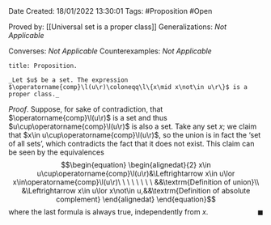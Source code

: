 <br />
<br />

Date Created: 18/01/2022 13:30:01
Tags: #Proposition #Open

Proved by: [[Universal set is a proper class]]
Generalizations: _Not Applicable_

Converses: _Not Applicable_
Counterexamples: _Not Applicable_

``` ad-Proposition
title: Proposition.

_Let $u$ be a set. The expression $\operatorname{comp}\l(u\r)\coloneqq\l\{x\mid x\not\in u\r\}$ is a proper class._

```

_Proof_. Suppose, for sake of contradiction, that $\operatorname{comp}\l(u\r)$ is a set and thus $u\cup\operatorname{comp}\l(u\r)$ is also a set. Take any set $x$; we claim that $x\in u\cup\operatorname{comp}\l(u\r)$, so the union is in fact the $\textrm{`}$set of all sets$\textrm{'}$, which contradicts the fact that it does not exist. This claim can be seen by the equivalences
$$\begin{equation}
    \begin{alignedat}{2}
        x\in u\cup\operatorname{comp}\l(u\r)&\Leftrightarrow x\in u\lor x\in\operatorname{comp}\l(u\r)\ \ \ \ \ \ \ \ &&\textrm{Definition of union}\\
        &\Leftrightarrow x\in u\lor x\not\in u,&&\textrm{Definition of absolute complement}
    \end{alignedat}
\end{equation}$$
where the last formula is always true, independently from $x$.<span style="float:right;">$\blacksquare$</span>
